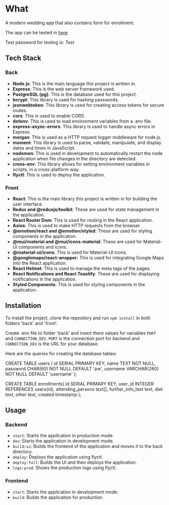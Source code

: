 # What

A modern wedding app that also contains form for enrollment. 

The app can be tested in [here](https://boda-fullstack-app.fly.dev/)

Test password for testing is: Test

## Tech Stack

### Back

- **Node.js**: This is the main language this project is written in.
- **Express**: This is the web server framework used.
- **PostgreSQL (pg)**: This is the database used for this project.
- **bcrypt**: This library is used for hashing passwords.
- **jsonwebtoken**: This library is used for creating access tokens for secure routes.
- **cors**: This is used to enable CORS.
- **dotenv**: This is used to load environment variables from a .env file.
- **express-async-errors**: This library is used to handle async errors in Express.
- **morgan**: This is used as a HTTP request logger middleware for node.js.
- **moment**: This library is used to parse, validate, manipulate, and display dates and times in JavaScript.
- **nodemon**: This is used in development to automatically restart the node application when file changes in the directory are detected.
- **cross-env**: This library allows for setting environment variables in scripts, in a cross-platform way.
- **flyctl**: This is used to deploy the application.

### Front

- **React**: This is the main library this project is written in for building the user interface.
- **Redux and @reduxjs/toolkit**: These are used for state management in the application.
- **React Router Dom**: This is used for routing in the React application.
- **Axios**: This is used to make HTTP requests from the browser.
- **@emotion/react and @emotion/styled**: These are used for styling components in the application.
- **@mui/material and @mui/icons-material**: These are used for Material-UI components and icons.
- **@material-ui/icons**: This is used for Material-UI icons.
- **@googlemaps/react-wrapper**: This is used for integrating Google Maps into the React application.
- **React Helmet**: This is used to manage the meta tags of the pages.
- **React Notifications and React Toastify**: These are used for displaying notifications in the application.
- **Styled Components**: This is used for styling components in the application.

## Installation

To install the project, clone the repository and run `npm install` in both folders 'back' and 'front'.

Create .env file to folder 'back' and insert there values for variables `PORT` and `CONNECTION_DEV`. `PORT` is the connection port for backend
and `CONNECTION_DEV` is the URL for your database.

Here are the queries for creating the database tables:

CREATE TABLE users (
  id SERIAL PRIMARY KEY,
  name TEXT NOT NULL,
  password CHAR(60) NOT NULL DEFAULT 'pw',
  username VARCHAR(260) NOT NULL DEFAULT 'username'
);

CREATE TABLE enrollments(
  id SERIAL PRIMARY KEY,
  user_id INTEGER REFERENCES users(id),
  attending_persons text[],
  further_info_text text,
  diet text,
  other text,
  created timestamp
);

## Usage

### Backend

- `start`: Starts the application in production mode.
- `dev`: Starts the application in development mode.
- `build:ui`: Builds the frontend of the application and moves it to the back directory.
- `deploy`: Deploys the application using flyctl.
- `deploy:full`: Builds the UI and then deploys the application.
- `logs:prod`: Shows the production logs using flyctl.

### Frontend

- `start`: Starts the application in development mode.
- `build`: Builds the application for production.
